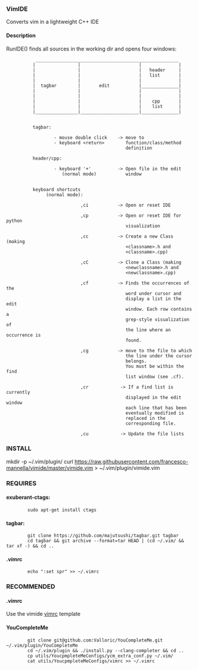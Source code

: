 ### VimIDE

Converts vim in a lightweight C++ IDE

#### Description
RunIDE() finds all sources in the working dir and opens four windows:

               ______________________________________________________
              |                |                      |              |
              |                |                      |   header     |
              |                |                      |   list       |
              |                |                      |              |
              |  tagbar        |       edit           |______________|
              |                |                      |              |
              |                |                      |              |
              |                |                      |    cpp       |
              |                |                      |    list      |
              |________________|______________________|______________|
              

              tagbar:
                      
                      - mouse double click    -> move to
                      - keyboard <return>        function/class/method 
                                                 definition 
                    
              header/cpp:
                      
                      - keyboard '+'          -> Open file in the edit
                         (normal mode)           window
                             

              keyboard shortcuts 
                   (normal mode):
                      
                                ,ci           -> Open or reset IDE

                                ,cp           -> Open or reset IDE for python
                                                 visualization

                                ,cc           -> Create a new Class (making
                                                 <classname>.h and 
                                                 <classname>.cpp)
                      
                                ,cC           -> Clone a Class (making
                                                 <newclassname>.h and 
                                                 <newclassname>.cpp)
                      
                                ,cf           -> Finds the occurrences of the
                                                 word under cursor and
                                                 display a list in the edit
                                                 window. Each row contains a
                                                 grep-style visualization of
                                                 the line where an occurrence is
                                                 found. 

                                ,cg           -> move to the file to which
                                                 the line under the cursor
                                                 belongs.
                                                 You must be within the find
                                                 list window (see .cf).

                                ,cr            -> If a find list is currently
                                                 displayed in the edit window
                                                 each line that has been
                                                 eventually modified is
                                                 replaced in the
                                                 corresponding file.

                                ,cu            -> Update the file lists



### INSTALL
mkdir -p ~/.vim/plugin/
curl https://raw.githubusercontent.com/francesco-mannella/vimide/master/vimide.vim > ~/.vim/plugin/vimide.vim

### REQUIRES

#### exuberant-ctags: 


            sudo apt-get install ctags


#### tagbar:


            git clone https://github.com/majutsushi/tagbar.git tagbar
            cd tagbar && git archive --format=tar HEAD | (cd ~/.vim/ && tar xf -) && cd ..
            
#### .vimrc
            echo ":set spr" >> ~/.vimrc

### RECOMMENDED

#### .vimrc
Use the vimide [vimrc](vimrc) template 

#### YouCompleteMe
            git clone git@github.com:Valloric/YouCompleteMe.git ~/.vim/plugin/YouCompleteMe
            cd ~/.vim/plugin && ./install.py --clang-completer && cd ..
            cp utils/YoucpmpleteMeConfigs/ycm_extra_conf.py ~/.vim/
            cat utils/YoucpmpleteMeConfigs/vimrc >> ~/.vimrc   
            
          
